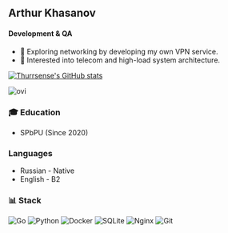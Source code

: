 ## Arthur Khasanov
#### Development & QA

- 🔭 Exploring networking by developing my own VPN service.
- 🌱 Interested into telecom and high-load system architecture.


[![Thurrsense's GitHub stats](https://github-readme-stats.vercel.app/api?username=thurrsense)](https://github.com/anuraghazra/github-readme-stats)


<img src="https://github-readme-stats.vercel.app/api/top-langs?username=thurrsense&show_icons=true&locale=en&layout=compact&theme=chartreuse-dark" alt="ovi" />

### 🎓 Education
- SPbPU (Since 2020)

### Languages
- Russian - Native <br>
- English - B2 <br>


### 📊 Stack
![Go](https://img.shields.io/badge/go-%2300ADD8.svg?style=for-the-badge&logo=go&logoColor=white)
![Python](https://img.shields.io/badge/python-3670A0?style=for-the-badge&logo=python&logoColor=ffdd54)
![Docker](https://img.shields.io/badge/docker-%230db7ed.svg?style=for-the-badge&logo=docker&logoColor=white)
![SQLite](https://img.shields.io/badge/sqlite-%2307405e.svg?style=for-the-badge&logo=sqlite&logoColor=white)
![Nginx](https://img.shields.io/badge/nginx-%23009639.svg?style=for-the-badge&logo=nginx&logoColor=white)
![Git](https://img.shields.io/badge/git-%23F05033.svg?style=for-the-badge&logo=git&logoColor=white)

